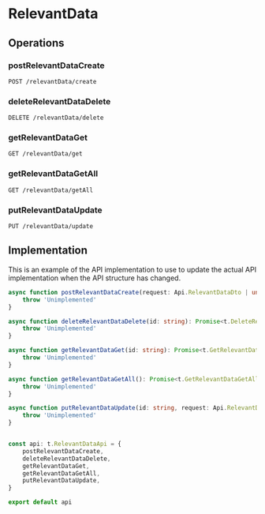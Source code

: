 # RelevantData

## Operations

### postRelevantDataCreate

```http
POST /relevantData/create
```


### deleteRelevantDataDelete

```http
DELETE /relevantData/delete
```


### getRelevantDataGet

```http
GET /relevantData/get
```


### getRelevantDataGetAll

```http
GET /relevantData/getAll
```


### putRelevantDataUpdate

```http
PUT /relevantData/update
```


## Implementation

This is an example of the API implementation to use to update the actual API implementation
when the API structure has changed.

```typescript
async function postRelevantDataCreate(request: Api.RelevantDataDto | undefined): Promise<t.PostRelevantDataCreateResponse> {
	throw 'Unimplemented'
}

async function deleteRelevantDataDelete(id: string): Promise<t.DeleteRelevantDataDeleteResponse> {
	throw 'Unimplemented'
}

async function getRelevantDataGet(id: string): Promise<t.GetRelevantDataGetResponse> {
	throw 'Unimplemented'
}

async function getRelevantDataGetAll(): Promise<t.GetRelevantDataGetAllResponse> {
	throw 'Unimplemented'
}

async function putRelevantDataUpdate(id: string, request: Api.RelevantDataDto | undefined): Promise<t.PutRelevantDataUpdateResponse> {
	throw 'Unimplemented'
}


const api: t.RelevantDataApi = {
	postRelevantDataCreate,
	deleteRelevantDataDelete,
	getRelevantDataGet,
	getRelevantDataGetAll,
	putRelevantDataUpdate,
}

export default api
```
